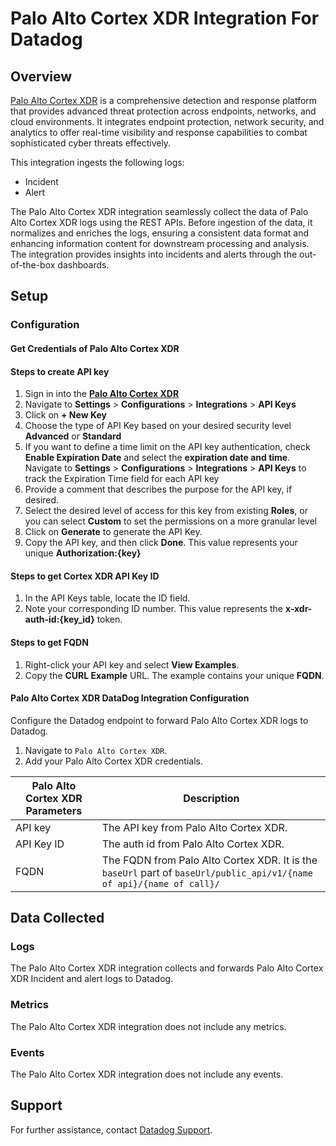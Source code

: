 # Palo Alto Cortex XDR Integration For Datadog

## Overview

[Palo Alto Cortex XDR][1] is a comprehensive detection and response platform that provides advanced threat protection across endpoints, networks, and cloud environments. It integrates endpoint protection, network security, and analytics to offer real-time visibility and response capabilities to combat sophisticated cyber threats effectively.

This integration ingests the following logs:

- Incident
- Alert

The Palo Alto Cortex XDR integration seamlessly collect the data of Palo Alto Cortex XDR logs using the REST APIs.
Before ingestion of the data, it normalizes and enriches the logs, ensuring a consistent data format and enhancing information content for downstream processing and analysis. The integration provides insights into incidents and alerts through the out-of-the-box dashboards.

## Setup

### Configuration

#### Get Credentials of Palo Alto Cortex XDR

#### Steps to create API key

1. Sign in into the [**Palo Alto Cortex XDR**][2]
2. Navigate to **Settings** > **Configurations** > **Integrations** > **API Keys**
3. Click on **+ New Key**
4. Choose the type of API Key based on your desired security level **Advanced** or **Standard**
5. If you want to define a time limit on the API key authentication, check **Enable Expiration Date** and select the **expiration date and time**. Navigate to **Settings** > **Configurations** > **Integrations** > **API Keys** to track the Expiration Time field for each API key
6. Provide a comment that describes the purpose for the API key, if desired.
7. Select the desired level of access for this key from existing **Roles**, or you can select **Custom** to set the permissions on a more granular level
8. Click on **Generate** to generate the API Key.
9. Copy the API key, and then click **Done**. This value represents your unique **Authorization:{key}**

#### Steps to get Cortex XDR API Key ID

1. In the API Keys table, locate the ID field.
2. Note your corresponding ID number. This value represents the **x-xdr-auth-id:{key_id}** token.

#### Steps to get FQDN

1. Right-click your API key and select **View Examples**.
2. Copy the **CURL Example** URL. The example contains your unique **FQDN**.

#### Palo Alto Cortex XDR DataDog Integration Configuration

Configure the Datadog endpoint to forward Palo Alto Cortex XDR logs to Datadog.

1. Navigate to `Palo Alto Cortex XDR`.
2. Add your Palo Alto Cortex XDR credentials.

| Palo Alto Cortex XDR Parameters | Description  |
| ------------------------------- | ------------ |
| API key                         | The API key from Palo Alto Cortex XDR. |
| API Key ID                      | The auth id from Palo Alto Cortex XDR. |
| FQDN                            | The FQDN from Palo Alto Cortex XDR. It is the `baseUrl` part of `baseUrl/public_api/v1/{name of api}/{name of call}/` |

## Data Collected

### Logs

The Palo Alto Cortex XDR integration collects and forwards Palo Alto Cortex XDR Incident and alert logs to Datadog.

### Metrics

The Palo Alto Cortex XDR integration does not include any metrics.

### Events

The Palo Alto Cortex XDR integration does not include any events.

## Support

For further assistance, contact [Datadog Support][3].

[1]: https://docs-cortex.paloaltonetworks.com/p/XDR
[2]: https://sso.paloaltonetworks.com/
[3]: https://docs.datadoghq.com/help/
